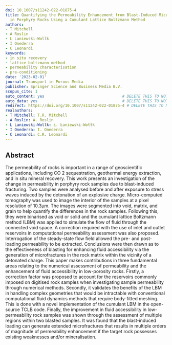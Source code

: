 ```yaml
---
doi: 10.1007/s11242-022-01875-4
title: Quantifying the Permeability Enhancement from Blast-Induced Microfractures
  in Porphyry Rocks Using a Cumulant Lattice Boltzmann Method
authors:
- T Mitchell
- A Roslin
- L Laniewski-Wollk
- I Onederra
- C Leonardi
keywords:
- in situ recovery
- lattice boltzmann method
- permeability characterisation
- pre-conditioning
date: '2023-02-01'
journal: Transport in Porous Media
publisher: Springer Science and Business Media B.V.
scopus_cite: 1
auto_content: yes                                  # DELETE THIS TO NOT AUTO GENERATE CONTENT
auto_data: yes                                     # DELETE THIS TO NOT AUTO GENERATE METADATA
redirect: https://doi.org/10.1007/s11242-022-01875-4 # DELETE THIS TO NOT REDIRECT
realauthors:
- T Mitchell: T.R. Mitchell
- A Roslin: A. Roslin
- L Laniewski-Wollk: Ł. Łaniewski-Wołłk
- I Onederra: I. Onederra
- C Leonardi: C.R. Leonardi
---
```



## Abstract
The permeability of rocks is important in a range of geoscientific applications, including CO 2 sequestration, geothermal energy extraction, and in situ mineral recovery. This work presents an investigation of the change in permeability in porphyry rock samples due to blast-induced fracturing. Two samples were analysed before and after exposure to stress waves induced by the detonation of an explosive charge. Micro-computed tomography was used to image the interior of the samples at a pixel resolution of 10.3μm. The images were segmented into void, matrix, and grain to help quantify the differences in the rock samples. Following this, they were binarised as void or solid and the cumulant lattice Boltzmann method (LBM) was applied to simulate the flow of fluid through the connected void space. A correction required with the use of inlet and outlet reservoirs in computational permeability assessment was also proposed. Interrogation of the steady-state flow field allowed the pre- and post-loading permeability to be extracted. Conclusions were then drawn as to the effectiveness of blasting for enhancing fluid accessibility via the generation of microfractures in the rock matrix within the vicinity of a detonated charge. This paper makes contributions in three fundamental areas relating to the numerical assessment of permeability and the enhancement of fluid accessibility in low-porosity rocks. Firstly, a correction factor was proposed to account for the reservoirs commonly imposed on digitised rock samples when investigating sample permeability through numerical methods. Secondly, it validates the benefits of the LBM in handling complex geometries that would be intractable with conventional computational fluid dynamics methods that require body-fitted meshing. This is done with a novel implementation of the cumulant LBM in the open-source TCLB code. Finally, the improvement in fluid accessibility in low-permeability rock samples was shown through the assessment of multiple regions within two blasted samples. It was found that the blast-induced loading can generate extended microfractures that results in multiple orders of magnitude of permeability enhancement if the target rock possesses existing weaknesses and/or mineralisation.
